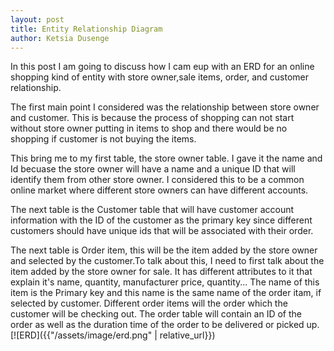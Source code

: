 ```yaml
---
layout: post
title: Entity Relationship Diagram
author: Ketsia Dusenge
---
```

In this post I am going to discuss how I cam eup with an ERD for an online shopping kind of entity with store owner,sale items, order, and customer relationship.

The first main point I considered was the relationship between store owner and customer. This is because the process of shopping can not start without store owner putting in items to shop and there would be no shopping if customer is not buying the items.

This bring me to my  first table, the store owner table. I gave it the name and Id becuase the store owner will have a name and a unique ID that will identify them from other store owner. I considered this to be a common online market where different store owners can have different accounts.

The next table is the Customer table that will have customer account information with the ID of the customer as the primary key since different customers should have unique ids that will be associated with their order.

The next table is Order item, this will be the item added by the store owner and selected by the customer.To talk about this, I need to first talk about the item added by the store owner for sale. It has different attributes to it that explain it's name, quantity, manufacturer price, quantity... The name of this item is the Primary key and this name is the same name of the order itam, if selected by customer. Different order items will the order which the customer will be checking out. The order table will contain an ID of the order as well as the duration time of the order to be delivered or picked up.
[![ERD]({{"/assets/image/erd.png" | relative_url}})